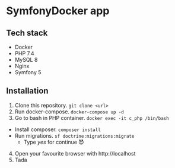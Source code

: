 # SymfonyDocker app

## Tech stack
- Docker 
- PHP 7.4
- MySQL 8
- Nginx
- Symfony 5

## Installation

1. Clone this repository. `git clone <url>`
2. Run docker-compose. `docker-compose up -d`
3. Go to bash in PHP container. `docker exec -it c_php /bin/bash`
- Install composer.  `composer install`
- Run migrations. `sf doctrine:migrations:migrate`
  - Type *yes* for continue 😈
4. Open your favourite browser with http://localhost
5. Tada
